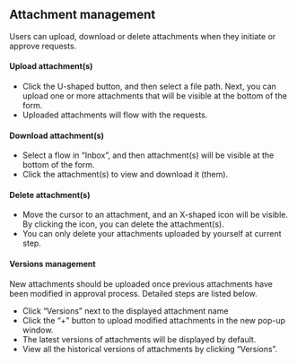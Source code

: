 ## Attachment management
Users can upload, download or delete attachments when they initiate or approve requests.

#### Upload attachment(s)
 - Click the U-shaped button, and then select a file path. Next, you can upload one or more attachments that will be visible at the bottom of the form.
 - Uploaded attachments will flow with the requests.
#### Download attachment(s)
 - Select a flow in “Inbox”, and then attachment(s) will be visible at the bottom of the form.
 - Click the attachment(s) to view and download it (them).
#### Delete attachment(s)
 - Move the cursor to an attachment, and an X-shaped icon will be visible. By clicking the icon, you can delete the attachment(s).
 - You can only delete your attachments uploaded by yourself at current step.
#### Versions management
New attachments should be uploaded once previous attachments have been modified in approval process. Detailed steps are listed below.
 - Click “Versions” next to the displayed attachment name
 - Click the “+” button to upload modified attachments in the new pop-up window.
 - The latest versions of attachments will be displayed by default.
 - View all the historical versions of attachments by clicking “Versions”.
